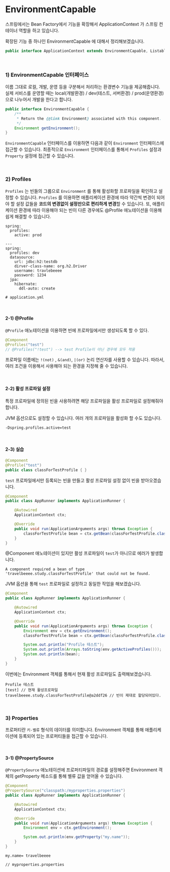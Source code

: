 # EnvironmentCapable	

스프링에서는 Bean Factory에서 기능을 확장해서 ApplicationContext 가 스프링 컨테이너 역할을 하고 있습니다. 

확장된 기능 중 하나인 EnvironmentCapable 에 대해서 정리해보겠습니다.

```java
public interface ApplicationContext extends EnvironmentCapable, ListableBeanFactory, HierarchicalBeanFactory, MessageSource, ApplicationEventPublisher, ResourcePatternResolver { }
```

<br>

### 1) EnvironmentCapable 인터페이스

이름 그대로 로컬, 개발, 운영 등을 구분해서 처리하는 환경변수 기능을 제공해줍니다. 실제 서비스를 운영할 때는 local(개발환경) / dev(테스트, 서버환경) / prod(운영환경) 으로 나누어서 개발을 한다고 합니다.

```java
public interface EnvironmentCapable {
	/**
	 * Return the {@link Environment} associated with this component.
	 */
	Environment getEnvironment();
}
```

`EnvironmentCapable` 인터페이스를 이용하면 다음과 같이 `Environment` 인터페이스에 접근할 수 있습니다. 최종적으로 `Environment` 인터페이스를 통해서 `Profiles` 설정과 `Property` 설정에 접근할 수 있습니다.

<br>

### 2) Profiles

`Profiles` 는 빈들의 그룹으로 `Environment` 를 통해 활성화할 프로파일을 확인하고 설정할 수 있습니다. `Profiles` 를 이용하면 애플리케이션 환경에 따라 약간씩 변경이 되어야 할 설정 값들을 **코드의 변경없이 설정만으로 편리하게 변경**할 수 있습니다. 또, 애플리케이션 환경에 따라 이용해야 되는 빈이 다른 경우에도 @Profile 애노테이션을 이용해 쉽게 해결할 수 있습니다.

```properties
spring:
  profiles:
    active: prod

---
spring:
  profiles: dev
  datasource:
    url: jdbc:h2:testdb
    dirver-class-name: org.h2.Driver
    username: travlebeeee
    password: 1234
  jpa:
    hibernate:
      ddl-auto: create
      
# application.yml
```

<br>

#### 2-1) @Profile

`@Profile` 애노테이션을 이용하면  빈에 프로파일에서만 생성되도록 할 수 있다.

```java
@Component
@Profiles("test")
// @Profiles("!test") --> test Profile이 아닌 경우에 모두 적용
```

프로파일 이름에는 `!(not)` , `&(and)`, `|(or)` 논리 연산자를 사용할 수 있습니다. 따라서, 여러 조건을 이용해서 사용해야 되는 환경을 지정해 줄 수 있습니다.

<br>

#### 2-2) 활성 프로파일 설정

특정 프로파일에 정의된 빈을 사용하려면 해당 프로파일을 활성 프로파일로 설정해줘야합니다.

JVM 옵션으로도 설정할 수 있습니다. 여러 개의 프로파일을 활성화 할 수도 있습니다.

```properties
-Dspring.profiles.active=test
```

<br>

#### 2-3) 실습

```java
@Component
@Profile("test")
public class classForTestProfile { }
```

`test` 프로파일에서만 등록되는 빈을 만들고 활성 프로파일 설정 없이 빈을 받아오겠습니다.

```java
@Component
public class AppRunner implements ApplicationRunner {

    @Autowired
    ApplicationContext ctx;

    @Override
    public void run(ApplicationArguments args) throws Exception {
        classForTestProfile bean = ctx.getBean(classForTestProfile.class);
    }
}
```

@Component 애노테이션이 있지만 활성 프로파일이 `test`가 아니므로 에러가 발생합니다.

```
A component required a bean of type 'travelbeeee.study.classForTestProfile' that could not be found.
```

JVM 옵션을 통해 `test` 프로파일로 설정하고 동일한 작업을 해보겠습니다.

```java
@Component
public class AppRunner implements ApplicationRunner {

    @Autowired
    ApplicationContext ctx;

    @Override
    public void run(ApplicationArguments args) throws Exception {
        Environment env = ctx.getEnvironment();
        classForTestProfile bean = ctx.getBean(classForTestProfile.class);

        System.out.println("Profile 테스트");
        System.out.println(Arrays.toString(env.getActiveProfiles()));
        System.out.println(bean);
    }
}
```

이번에는 Environment 객체를 통해서 현재 활성 프로파일도 출력해보겠습니다.

```
Profile 테스트
[test] // 현재 활성프로파일
travelbeeee.study.classForTestProfile@a2ddf26 // 빈이 제대로 할당되어있다.
```

<br>

### 3) Properties

프로퍼티란 `키-벨류` 형식의 데이터를 의미합니다. Environment 객체를 통해 애플리케이션에 등록되어 있는 프로퍼티들을 접근할 수 있습니다.

<br>

#### 3-1) @PropertySource

`@PropertySource` 애노테이션에 프로퍼티파일의 경로를 설정해주면 Environment 객체의 getProperty 메소드를 통해 벨류 값을 얻어올 수 있습니다.

```java
@Component
@PropertySource("classpath:/myproperties.properties")
public class AppRunner implements ApplicationRunner {

    @Autowired
    ApplicationContext ctx;

    @Override
    public void run(ApplicationArguments args) throws Exception {
        Environment env = ctx.getEnvironment();

        System.out.println(env.getProperty("my.name"));
    }
}
```

```properties
my.name= travelbeeee

// myproperties.properties
```
